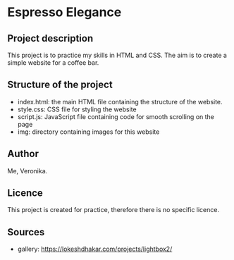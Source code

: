 # Espresso Elegance

## Project description
This project is to practice my skills in HTML and CSS. The aim is to create a simple website for a coffee bar.

## Structure of the project
- index.html: the main HTML file containing the structure of the website.
- style.css: CSS file for styling the website
- script.js: JavaScript file containing code for smooth scrolling on the page
- img: directory containing images for this website

## Author
Me, Veronika.

## Licence
This project is created for practice, therefore there is no specific licence.

## Sources
- gallery: https://lokeshdhakar.com/projects/lightbox2/
